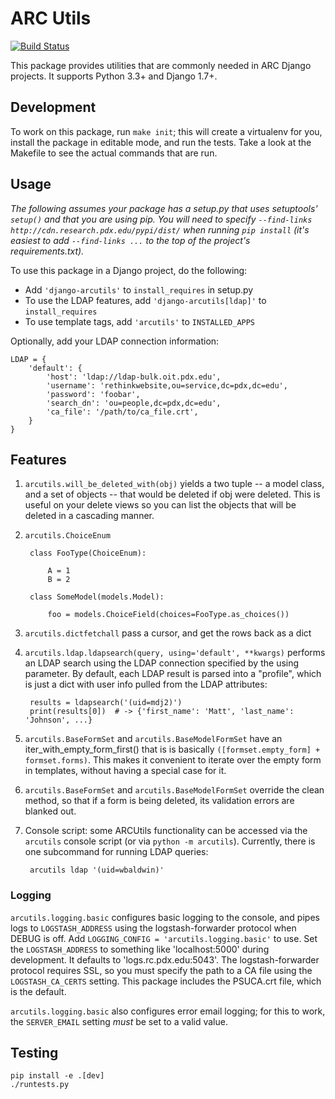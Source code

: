 # ARC Utils

[![Build Status](https://travis-ci.org/PSU-OIT-ARC/django-arcutils.svg?branch=master)](https://travis-ci.org/PSU-OIT-ARC/django-arcutils)

This package provides utilities that are commonly needed in ARC Django projects. It supports Python
3.3+ and Django 1.7+.

## Development

To work on this package, run `make init`; this will create a virtualenv for you, install the
package in editable mode, and run the tests. Take a look at the Makefile to see the actual commands
that are run.

## Usage

_The following assumes your package has a setup.py that uses setuptools' `setup()` and that you are
using pip. You will need to specify `--find-links http://cdn.research.pdx.edu/pypi/dist/` when
running `pip install` (it's easiest to add `--find-links ...` to the top of the project's
requirements.txt)._

To use this package in a Django project, do the following:

- Add `'django-arcutils'` to `install_requires` in setup.py
- To use the LDAP features, add `'django-arcutils[ldap]'` to `install_requires`
- To use template tags, add `'arcutils'` to `INSTALLED_APPS`

Optionally, add your LDAP connection information:

    LDAP = {
        'default': {
            'host': 'ldap://ldap-bulk.oit.pdx.edu',
            'username': 'rethinkwebsite,ou=service,dc=pdx,dc=edu',
            'password': 'foobar',
            'search_dn': 'ou=people,dc=pdx,dc=edu',
            'ca_file': '/path/to/ca_file.crt',
        }
    }

## Features

1. `arcutils.will_be_deleted_with(obj)` yields a two tuple -- a model class, and a set of objects
   -- that would be deleted if obj were deleted. This is useful on your delete views so you can
   list the objects that will be deleted in a cascading manner.
1. `arcutils.ChoiceEnum`

        class FooType(ChoiceEnum):

            A = 1
            B = 2

        class SomeModel(models.Model):

            foo = models.ChoiceField(choices=FooType.as_choices())

1. `arcutils.dictfetchall` pass a cursor, and get the rows back as a dict
1. `arcutils.ldap.ldapsearch(query, using='default', **kwargs)` performs an LDAP search using the
   LDAP connection specified by the using parameter. By default, each LDAP result is parsed into
   a "profile", which is just a dict with user info pulled from the LDAP attributes:

        results = ldapsearch('(uid=mdj2)')
        print(results[0])  # -> {'first_name': 'Matt', 'last_name': 'Johnson', ...}
        

1. `arcutils.BaseFormSet` and `arcutils.BaseModelFormSet` have an iter_with_empty_form_first() that
   is is basically `([formset.empty_form] + formset.forms)`. This makes it convenient to iterate
   over the empty form in templates, without having a special case for it.
1. `arcutils.BaseFormSet` and `arcutils.BaseModelFormSet` override the clean method, so that if
   a form is being deleted, its validation errors are blanked out.
1. Console script: some ARCUtils functionality can be accessed via the `arcutils` console script
   (or via `python -m arcutils`). Currently, there is one subcommand for running LDAP queries:
   
        arcutils ldap '(uid=wbaldwin)'

### Logging

`arcutils.logging.basic` configures basic logging to the console, and pipes logs to
`LOGSTASH_ADDRESS` using the logstash-forwarder protocol when DEBUG is off. Add `LOGGING_CONFIG
= 'arcutils.logging.basic'` to use. Set the `LOGSTASH_ADDRESS` to something like 'localhost:5000'
during development. It defaults to 'logs.rc.pdx.edu:5043'. The logstash-forwarder protocol requires
SSL, so you must specify the path to a CA file using the `LOGSTASH_CA_CERTS` setting. This package
includes the PSUCA.crt file, which is the default.

`arcutils.logging.basic` also configures error email logging; for this to work, the `SERVER_EMAIL`
setting *must* be set to a valid value.

## Testing

    pip install -e .[dev]
    ./runtests.py
